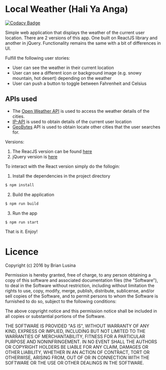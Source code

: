 # Local Weather (Hali Ya Anga)

[![Codacy Badge](https://api.codacy.com/project/badge/Grade/501755eee53545508471237fd52fed3d)](https://www.codacy.com/app/BrianLusina/BlueUmbrella-react?utm_source=github.com&utm_medium=referral&utm_content=BrianLusina/BlueUmbrella-react&utm_campaign=badger)

Simple web application that displays the weather of the current user location. There are 2 versions of this app. One built on ReactJS library and another in jQuery. Functionality remains the same with a bit of differences in UI.


Fulfill the following user stories:
+ User can see the weather in their current location
+ User can see a different icon or background image (e.g. snowy mountain, hot desert) depending on the weather
+ User can push a button to toggle between Fahrenheit and Celsius

## APIs used

+ The [Open Weather API](http://openweathermap.org/) is used to access the weather details of the cities. 
+ [IP-API](http://ip-api.com/) is used to obtain details of the current user location 
+ [GeoBytes](http://geobytes.com/) API is used to obtain locate other cities that the user searches for.


Versions:

1. The ReacJS version can be found [here](https://haliyaanga.herokuapp.com/)
2. jQuery version is [here](http://hali-ya-anga.bitballoon.com/)

To interact with the React version simply do the follogin:

1. Install the dependencies in the project directory

``` sh
$ npm install
```

2. Build the application

``` sh
$ npm run build
```

3. Run the app

``` sh
$ npm run start
```

That is it. Enjoy!


# Licence

Copyright (c) 2016 by Brian Lusina

Permission is hereby granted, free of charge, to any person obtaining a copy of this software and associated documentation files (the "Software"), to deal in the Software without restriction, including without limitation the rights to use, copy, modify, merge, publish, distribute, sublicense, and/or sell copies of the Software, and to permit persons to whom the Software is furnished to do so, subject to the following conditions:

The above copyright notice and this permission notice shall be included in all copies or substantial portions of the Software.

THE SOFTWARE IS PROVIDED "AS IS", WITHOUT WARRANTY OF ANY KIND, EXPRESS OR IMPLIED, INCLUDING BUT NOT LIMITED TO THE WARRANTIES OF MERCHANTABILITY, FITNESS FOR A PARTICULAR PURPOSE AND NONINFRINGEMENT. IN NO EVENT SHALL THE AUTHORS OR COPYRIGHT HOLDERS BE LIABLE FOR ANY CLAIM, DAMAGES OR OTHER LIABILITY, WHETHER IN AN ACTION OF CONTRACT, TORT OR OTHERWISE, ARISING FROM, OUT OF OR IN CONNECTION WITH THE SOFTWARE OR THE USE OR OTHER DEALINGS IN THE SOFTWARE.
